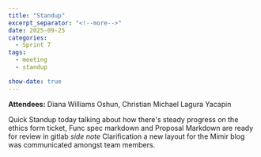 ```yaml
---
title: "Standup"
excerpt_separator: "<!--more-->"
date: 2025-09-25
categories:
  - Sprint 7
tags:
  - meeting
  - standup

show-date: true
---
```


**Attendees:** Diana Williams Oshun, Christian Michael Lagura Yacapin

Quick Standup today talking about how there's steady progress on the ethics form ticket, Func spec markdown and Proposal Markdown are ready for review in gitlab
_side note_ Clarification a new layout for the Mimir blog was communicated amongst team members.

<!--more-->
